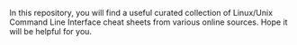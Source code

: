 In this repository, you will find a useful curated collection of Linux/Unix Command Line Interface cheat sheets from various online sources. Hope it will be helpful for you.
